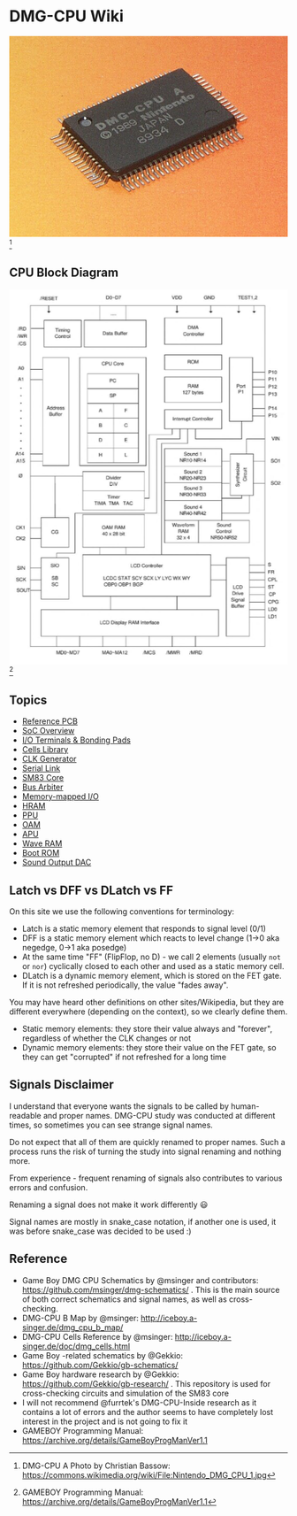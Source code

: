 # DMG-CPU Wiki

![Nintendo_DMG_CPU_1](/imgstore/Nintendo_DMG_CPU_1.jpg) [^1]

[^1]: DMG-CPU A Photo by Christian Bassow: https://commons.wikimedia.org/wiki/File:Nintendo_DMG_CPU_1.jpg

## CPU Block Diagram

![cpu_block](/imgstore/soc/cpu_block.png) [^2]

[^2]: GAMEBOY Programming Manual: https://archive.org/details/GameBoyProgManVer1.1

## Topics

- [Reference PCB](/wiki/pcb.md)
- [SoC Overview](/wiki/soc/Readme.md)
- [I/O Terminals & Bonding Pads](/wiki/soc/pads.md)
- [Cells Library](/wiki/soc/cells.md)
- [CLK Generator](/wiki/soc/clkgen.md)
- [Serial Link](/wiki/soc/ser.md)
- [SM83 Core](/wiki/sm83/Readme.md)
- [Bus Arbiter](/wiki/soc/arb.md)
- [Memory-mapped I/O](/wiki/soc/mmio.md)
- [HRAM](/wiki/soc/hram.md)
- [PPU](/wiki/soc/ppu.md)
- [OAM](/wiki/soc/oam.md)
- [APU](/wiki/soc/apu.md)
- [Wave RAM](/wiki/soc/waveram.md)
- [Boot ROM](/wiki/soc/bootrom.md)
- [Sound Output DAC](/wiki/soc/dac.md)

## Latch vs DFF vs DLatch vs FF

On this site we use the following conventions for terminology:
- Latch is a static memory element that responds to signal level (0/1)
- DFF is a static memory element which reacts to level change (1->0 aka negedge, 0->1 aka posedge)
- At the same time "FF" (FlipFlop, no D) - we call 2 elements (usually `not` or `nor`) cyclically closed to each other and used as a static memory cell.
- DLatch is a dynamic memory element, which is stored on the FET gate. If it is not refreshed periodically, the value "fades away".

You may have heard other definitions on other sites/Wikipedia, but they are different everywhere (depending on the context), so we clearly define them.

- Static memory elements: they store their value always and "forever", regardless of whether the CLK changes or not
- Dynamic memory elements: they store their value on the FET gate, so they can get "corrupted" if not refreshed for a long time

## Signals Disclaimer

I understand that everyone wants the signals to be called by human-readable and proper names. DMG-CPU study was conducted at different times, so sometimes you can see strange signal names.

Do not expect that all of them are quickly renamed to proper names. Such a process runs the risk of turning the study into signal renaming and nothing more.

From experience - frequent renaming of signals also contributes to various errors and confusion.

Renaming a signal does not make it work differently :smiley:

Signal names are mostly in snake_case notation, if another one is used, it was before snake_case was decided to be used :)

## Reference

- Game Boy DMG CPU Schematics by @msinger and contributors: https://github.com/msinger/dmg-schematics/ . This is the main source of both correct schematics and signal names, as well as cross-checking.
- DMG-CPU B Map by @msinger: http://iceboy.a-singer.de/dmg_cpu_b_map/ 
- DMG-CPU Cells Reference by @msinger: http://iceboy.a-singer.de/doc/dmg_cells.html
- Game Boy -related schematics by @Gekkio: https://github.com/Gekkio/gb-schematics/
- Game Boy hardware research by @Gekkio: https://github.com/Gekkio/gb-research/ . This repository is used for cross-checking circuits and simulation of the SM83 core
- I will not recommend @furrtek's DMG-CPU-Inside research as it contains a lot of errors and the author seems to have completely lost interest in the project and is not going to fix it
- GAMEBOY Programming Manual: https://archive.org/details/GameBoyProgManVer1.1